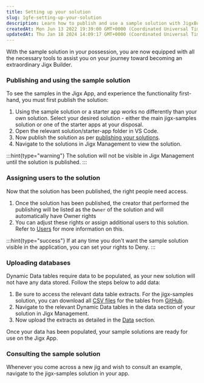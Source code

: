 ```yaml
---
title: Setting up your solution
slug: 1gfe-setting-up-your-solution
description: Learn how to publish and use a sample solution with JigxBuilder in this comprehensive document. Discover the step-by-step instructions for publishing and viewing the solution in JigxManagement, as well as assigning users to it. Take advantage of dynamic d
createdAt: Mon Jun 13 2022 19:39:00 GMT+0000 (Coordinated Universal Time)
updatedAt: Thu Jan 18 2024 14:09:17 GMT+0000 (Coordinated Universal Time)
---
```


With the sample solution in your possession, you are now equipped with all the necessary tools to assist you on your journey toward becoming an extraordinary Jigx Builder.

### Publishing and using the sample solution

To see the samples in the Jigx App, and experience the functionality first-hand, you must first publish the solution:

1. Using the sample solution or a starter app works no differently than your own solution. Select your desired solution - either the main jigx-samples solution or one of the starter apps at your disposal. &#x20;
2. Open the relevant solution/starter-app folder in VS Code.
3. Now publish the solution as per [publishing your solutions]().&#x20;
4. Navigate to the solutions in Jigx Management to view the solution.

:::hint{type="warning"}
The solution will not be visible in Jigx Management until the solution is published.&#x20;
:::

### **Assigning users to the solution**

Now that the solution has been published, the right people need access.&#x20;

1. Once the solution has been published, the creator that performed the publishing will be listed as the `Owner` of the solution and will automatically have Owner rights
2. You can adjust these rights or assign additional users to this solution. Refer to [Users]() for more information on this.&#x20;

:::hint{type="success"}
If at any time you don't want the sample solution visible in the application, you can set your rights to Deny.&#x20;
:::

### Uploading databases

Dynamic Data tables require data to be populated, as your new solution will not have any data stored. Follow the steps below to add data:

1. Be sure to access the relevant data table extracts. For the jigx-samples solution, you can download all <a href="https://github.com/jigx-com/jigx-samples/tree/main/quickstart/csv" target="_blank">CSV files</a> for the tables from <a href="https://github.com/jigx-com/jigx-samples/tree/main/quickstart/csv" target="_blank">GitHub</a>.
2. Navigate to the relevant Dynamic Data tables in the data section of your solution in Jigx Management.&#x20;
3. Now upload the extracts as detailed in the [Data]() section.

Once your data has been populated, your sample solutions are ready for use on the Jigx App.&#x20;

### Consulting the sample solution

Whenever you come across a new jig and wish to consult an example, navigate to the jigx-samples solution in your app.&#x20;



###





